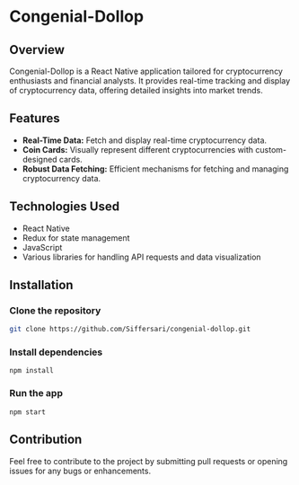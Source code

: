 # Congenial-Dollop

## Overview
Congenial-Dollop is a React Native application tailored for cryptocurrency enthusiasts and financial analysts. It provides real-time tracking and display of cryptocurrency data, offering detailed insights into market trends.

## Features
- **Real-Time Data:** Fetch and display real-time cryptocurrency data.
- **Coin Cards:** Visually represent different cryptocurrencies with custom-designed cards.
- **Robust Data Fetching:** Efficient mechanisms for fetching and managing cryptocurrency data.

## Technologies Used
- React Native
- Redux for state management
- JavaScript
- Various libraries for handling API requests and data visualization

## Installation
### Clone the repository
```bash
git clone https://github.com/Siffersari/congenial-dollop.git
```
### Install dependencies
```
npm install
```
### Run the app
```
npm start
```
## Contribution
Feel free to contribute to the project by submitting pull requests or opening issues for any bugs or enhancements.
